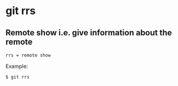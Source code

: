 # git rrs

## Remote show i.e. give information about the remote <name>

```gitconfig
rrs = remote show
```

Example:

```sh
$ git rrs
```
